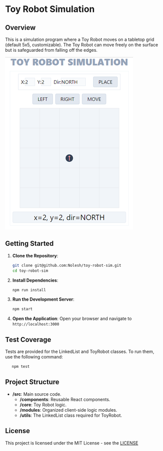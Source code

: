 # Toy Robot Simulation

## Overview

This is a simulation program where a Toy Robot moves on a tabletop grid (default 5x5, customizable). The Toy Robot can move freely on the surface but is safeguarded from falling off the edges.

![toy robot simulation screenshot](https://raw.githubusercontent.com/nolesh/toy-robot-sim/master/public/toy-robot-sim-screenshot.png)

## Getting Started

1. **Clone the Repository**:
   ```bash
   git clone git@github.com:Nolesh/toy-robot-sim.git
   cd toy-robot-sim
   ```

2. **Install Dependencies**:
   ```bash
   npm run install
   ```

3. **Run the Development Server**:
   ```bash
   npm start
   ```

4. **Open the Application**:
    Open your browser and navigate to `http://localhost:3000`

## Test Coverage

Tests are provided for the LinkedList and ToyRobot classes. To run them, use the following command:
```bash
   npm test
   ```

## Project Structure

- **/src**: Main source code.
  - **/components**: Reusable React components.
  - **/core**: Toy Robot logic.
  - **/modules**: Organized client-side logic modules.
  - **/utils**: The LinkedList class required for ToyRobot.


## License

This project is licensed under the MIT License - see the [LICENSE](LICENSE)